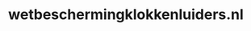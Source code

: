 ---
layout: post
title:  "wetbeschermingklokkenluiders.nl"
internal_url:  "/dutchgov/wetbeschermingklokkenluiders.nl.html"
categories: dutchgov
---
